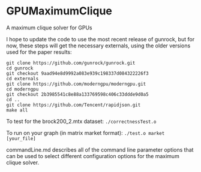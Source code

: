 # GPUMaximumClique
A maximum clique solver for GPUs

I hope to update the code to use the most recent release of gunrock, but for now, these steps will get the necessary externals, using the older versions used for the paper results:
```
git clone https://github.com/gunrock/gunrock.git
cd gunrock
git checkout 9aad94e8d9992a083e939c198337d084322226f3
cd externals
git clone https://github.com/moderngpu/moderngpu.git
cd moderngpu
git checkout 2b3985541c8e88a133769598c406c33ddde9d0a5
cd ..
git clone https://github.com/Tencent/rapidjson.git
make all
```

To test for the brock200\_2.mtx dataset:
`./correctnessTest.o`

To run on your graph (in matrix market format):
`./test.o market [your_file]`

commandLine.md describes all of the command line parameter options that can be used to select different configuration options for the maximum clique solver.
